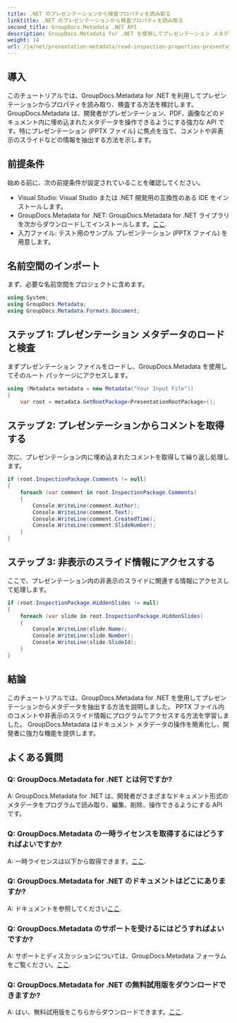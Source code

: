 ```yaml
---
title: .NET のプレゼンテーションから検査プロパティを読み取る
linktitle: .NET のプレゼンテーションから検査プロパティを読み取る
second_title: GroupDocs.Metadata .NET API
description: GroupDocs.Metadata for .NET を使用してプレゼンテーション メタデータを抽出する方法を学びます。コメント、非表示のスライドなどにプログラムでアクセスします。
weight: 14
url: /ja/net/presentation-metadata/read-inspection-properties-presentations/
---
```

## 導入
このチュートリアルでは、GroupDocs.Metadata for .NET を利用してプレゼンテーションからプロパティを読み取り、検査する方法を検討します。 GroupDocs.Metadata は、開発者がプレゼンテーション、PDF、画像などのドキュメント内に埋め込まれたメタデータを操作できるようにする強力な API です。特にプレゼンテーション (PPTX ファイル) に焦点を当て、コメントや非表示のスライドなどの情報を抽出する方法を示します。
## 前提条件
始める前に、次の前提条件が設定されていることを確認してください。
- Visual Studio: Visual Studio または .NET 開発用の互換性のある IDE をインストールします。
-  GroupDocs.Metadata for .NET: GroupDocs.Metadata for .NET ライブラリを次からダウンロードしてインストールします。[ここ](https://releases.groupdocs.com/metadata/net/).
- 入力ファイル: テスト用のサンプル プレゼンテーション (PPTX ファイル) を用意します。
## 名前空間のインポート
まず、必要な名前空間をプロジェクトに含めます。
```csharp
using System;
using GroupDocs.Metadata;
using GroupDocs.Metadata.Formats.Document;
```
## ステップ 1: プレゼンテーション メタデータのロードと検査
まずプレゼンテーション ファイルをロードし、GroupDocs.Metadata を使用してそのルート パッケージにアクセスします。
```csharp
using (Metadata metadata = new Metadata("Your Input File"))
{
    var root = metadata.GetRootPackage<PresentationRootPackage>();
```
## ステップ 2: プレゼンテーションからコメントを取得する
次に、プレゼンテーション内に埋め込まれたコメントを取得して繰り返し処理します。
```csharp
if (root.InspectionPackage.Comments != null)
{
    foreach (var comment in root.InspectionPackage.Comments)
    {
        Console.WriteLine(comment.Author);
        Console.WriteLine(comment.Text);
        Console.WriteLine(comment.CreatedTime);
        Console.WriteLine(comment.SlideNumber);
    }
}
```
## ステップ 3: 非表示のスライド情報にアクセスする
ここで、プレゼンテーション内の非表示のスライドに関連する情報にアクセスして処理します。
```csharp
if (root.InspectionPackage.HiddenSlides != null)
{
    foreach (var slide in root.InspectionPackage.HiddenSlides)
    {
        Console.WriteLine(slide.Name);
        Console.WriteLine(slide.Number);
        Console.WriteLine(slide.SlideId);
    }
}
```
## 結論
このチュートリアルでは、GroupDocs.Metadata for .NET を使用してプレゼンテーションからメタデータを抽出する方法を説明しました。 PPTX ファイル内のコメントや非表示のスライド情報にプログラムでアクセスする方法を学習しました。 GroupDocs.Metadata はドキュメント メタデータの操作を簡素化し、開発者に強力な機能を提供します。

## よくある質問
### Q: GroupDocs.Metadata for .NET とは何ですか?
A: GroupDocs.Metadata for .NET は、開発者がさまざまなドキュメント形式のメタデータをプログラムで読み取り、編集、削除、操作できるようにする API です。
### Q: GroupDocs.Metadata の一時ライセンスを取得するにはどうすればよいですか?
 A: 一時ライセンスは以下から取得できます。[ここ](https://purchase.groupdocs.com/temporary-license/).
### Q: GroupDocs.Metadata for .NET のドキュメントはどこにありますか?
 A: ドキュメントを参照してください[ここ](https://tutorials.groupdocs.com/metadata/net/).
### Q: GroupDocs.Metadata のサポートを受けるにはどうすればよいですか?
 A: サポートとディスカッションについては、GroupDocs.Metadata フォーラムをご覧ください。[ここ](https://forum.groupdocs.com/c/metadata/14).
### Q: GroupDocs.Metadata for .NET の無料試用版をダウンロードできますか?
 A: はい、無料試用版をこちらからダウンロードできます。[ここ](https://releases.groupdocs.com/).